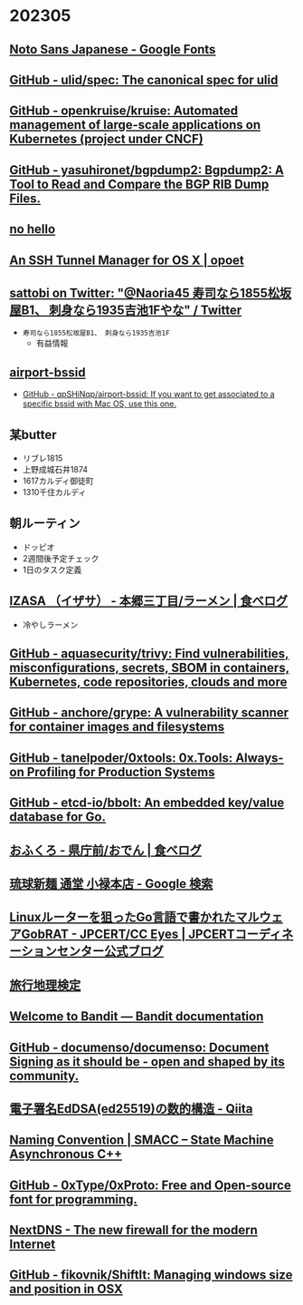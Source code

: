 # 202305

## [Noto Sans Japanese - Google Fonts](https://fonts.google.com/noto/specimen/Noto+Sans+JP)

## [GitHub - ulid/spec: The canonical spec for ulid](https://github.com/ulid/spec)

## [GitHub - openkruise/kruise: Automated management of large-scale applications on Kubernetes (project under CNCF)](https://github.com/openkruise/kruise)

## [GitHub - yasuhironet/bgpdump2: Bgpdump2: A Tool to Read and Compare the BGP RIB Dump Files.](https://github.com/yasuhironet/bgpdump2)

## [no hello](https://nohello.net/)

## [An SSH Tunnel Manager for OS X | opoet](https://www.opoet.com/pyro/index.php)

## [sattobi on Twitter: "@Naoria45 寿司なら1855松坂屋B1、 刺身なら1935吉池1Fやな" / Twitter](https://twitter.com/sattobi_c/status/1657670317870022656)
- `寿司なら1855松坂屋B1、 刺身なら1935吉池1F`
  - 有益情報

## [airport-bssid](https://qpshinqp.github.io/airport-bssid/)
- [GitHub - qpSHiNqp/airport-bssid: If you want to get associated to a specific bssid with Mac OS, use this one.](https://github.com/qpSHiNqp/airport-bssid)

## 某butter
- リブレ1815
- 上野成城石井1874
- 1617カルディ御徒町
- 1310千住カルディ

## 朝ルーティン
- ドッピオ
- 2週間後予定チェック
- 1日のタスク定義

## [IZASA （イザサ） - 本郷三丁目/ラーメン | 食べログ](https://tabelog.com/tokyo/A1310/A131004/13161177/)
- 冷やしラーメン

## [GitHub - aquasecurity/trivy: Find vulnerabilities, misconfigurations, secrets, SBOM in containers, Kubernetes, code repositories, clouds and more](https://github.com/aquasecurity/trivy)

## [GitHub - anchore/grype: A vulnerability scanner for container images and filesystems](https://github.com/anchore/grype)

## [GitHub - tanelpoder/0xtools: 0x.Tools: Always-on Profiling for Production Systems](https://github.com/tanelpoder/0xtools)

## [GitHub - etcd-io/bbolt: An embedded key/value database for Go.](https://github.com/etcd-io/bbolt)

## [おふくろ - 県庁前/おでん | 食べログ](https://tabelog.com/okinawa/A4701/A470101/47001031/)

## [琉球新麺 通堂 小禄本店 - Google 検索](https://www.google.com/search?sxsrf=APwXEdd6Ax3Z1Ij49VCFDqjznd7LRrIY4g:1685101702084&q=%E7%90%89%E7%90%83%E6%96%B0%E9%BA%BA+%E9%80%9A%E5%A0%82+%E5%B0%8F%E7%A6%84%E6%9C%AC%E5%BA%97&ludocid=15757916158495058018&gsas=1&client=ms-android-google&lsig=AB86z5UuJwnfHefWTITfabW9jtiD&kgs=212fb7c29036e417&shndl=-1&source=sh/x/kp/local/2)

## [Linuxルーターを狙ったGo言語で書かれたマルウェアGobRAT - JPCERT/CC Eyes | JPCERTコーディネーションセンター公式ブログ](https://blogs.jpcert.or.jp/ja/2023/05/gobrat.html)

## [旅行地理検定](https://www.chirikentei.jp/)

## [Welcome to Bandit — Bandit  documentation](https://bandit.readthedocs.io)

## [GitHub - documenso/documenso: Document Signing as it should be - open and shaped by its community.](https://github.com/documenso/documenso)

## [電子署名EdDSA(ed25519)の数的構造 - Qiita](https://qiita.com/angel_p_57/items/a1dc4e9c0b18a23c5242)

## [Naming Convention | SMACC – State Machine Asynchronous C++](https://smacc.dev/naming-convention/)

## [GitHub - 0xType/0xProto: Free and Open-source font for programming.](https://github.com/0xType/0xProto)

## [NextDNS - The new firewall for the modern Internet](https://nextdns.io/)

## [GitHub - fikovnik/ShiftIt: Managing windows size and position in OSX](https://github.com/fikovnik/ShiftIt)

